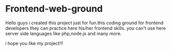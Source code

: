 # Frontend-web-ground
Hello guys i created this project just for fun.this coding ground for frontend developers they can practice here his/her frontend skills.
you can't use here server side languages like php,node.js and many more.

i hope you like my project!!!
